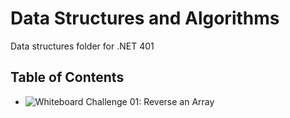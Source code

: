 # Data Structures and Algorithms
Data structures folder for .NET 401

## Table of Contents
- ![Whiteboard Challenge 01: Reverse an Array](https://github.com/ecaoile/Data-Structures-and-Algorithms/tree/array_reverse/challenges/whiteboard-challenge-01 "Whiteboard Challenge 01: Reverse an Array")